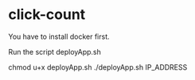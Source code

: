 # click-count

You have to install docker first.

Run the script deployApp.sh

chmod u+x deployApp.sh
./deployApp.sh IP_ADDRESS
